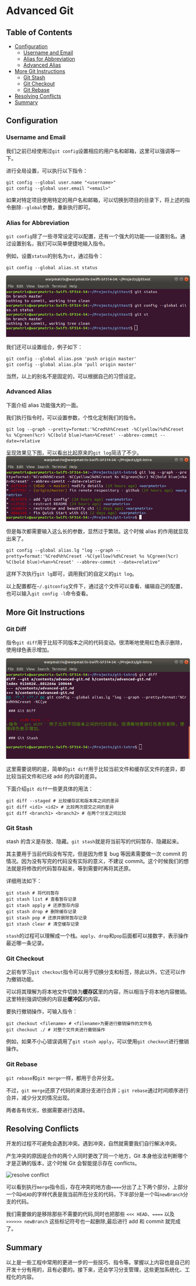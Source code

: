 <!-- omit in toc -->
# Advanced Git

<!-- omit in toc -->
## Table of Contents

- [Configuration](#configuration)
  - [Username and Email](#username-and-email)
  - [Alias for Abbreviation](#alias-for-abbreviation)
  - [Advanced Alias](#advanced-alias)
- [More Git Instructions](#more-git-instructions)
  - [Git Stash](#git-stash)
  - [Git Checkout](#git-checkout)
  - [Git Rebase](#git-rebase)
- [Resolving Conflicts](#resolving-conflicts)
- [Summary](#summary)

## Configuration

### Username and Email

我们之前已经使用过```git config```设置相应的用户名和邮箱，这里可以强调等一下。

进行全局设置，可以执行以下指令：

```shell
git config --global user.name "<username>"
git config --global user.email "<email>"
```

如果对特定项目使用特定的用户名和邮箱，可以切换到项目的目录下，将上述的指令删除```--global```参数，重新执行即可。

### Alias for Abbreviation

```git config```除了一些寻常设定可以配置，还有一个强大的功能——设置别名。通过设置别名，我们可以简单便捷地输入指令。

例如，设置```status```的别名为```st```，通过指令：

```shell
git config --global alias.st status
```

![git alias](../images/git-alias.png)

我们还可以设置组合，例子如下：

```shell
git config --global alias.psm 'push origin master'
git config --global alias.plm 'pull origin master'
```

当然，以上的别名不是固定的，可以根据自己的习惯设定。

### Advanced Alias

下面介绍 alias 功能强大的一面。

我们执行指令时，可以设置参数，个性化定制我们的指令。

```shell
git log --graph --pretty=format:'%Cred%h%Creset -%C(yellow)%d%Creset %s %Cgreen(%cr) %C(bold blue)<%an>%Creset' --abbrev-commit --date=relative
```

呈现效果见下图，可以看出比起原来的```git log```简洁了不少。
![git my log](../images/git-mylog.png)

但是每次都需要输入这么长的参数，显然过于繁琐。这个时候 alias 的作用就显现出来了。

```shell
git config --global alias.lg "log --graph --pretty=format:'%Cred%h%Creset -%C(yellow)%d%Creset %s %Cgreen(%cr) %C(bold blue)<%an>%Creset' --abbrev-commit --date=relative"
```

这样下次执行```git lg```即可，调用我们的自定义的```git log```。

以上配置都在```~/.gitconfig```文件下，通过这个文件可以查看、编辑自己的配置，也可以输入```git config -l```命令查看。

## More Git Instructions

### Git Diff

指令```git diff```用于比较不同版本之间的代码变动。很清晰地使用红色表示删除，使用绿色表示增加。

![git diff](../images/git-diff.png)

这里需要说明的是，简单的```git diff```用于比较当前文件和缓存区文件的差异，即比较当前文件和已经 add 的内容的差异。

下面介绍```git diff```一些更具体的用法：

```shell
git diff --staged # 比较缓存区和版本库之间的差异
git diff <id1> <id2> # 比较两次提交之间的差异
git diff <branch1> <branch2> # 在两个分支之间比较
```

### Git Stash

stash 的含义是存放、隐藏。```git stash```就是将当前写的代码暂存、隐藏起来。

其主要用于当前代码没有写完，但是因为修复 bug 等因素需要做一次 commit 的情况。因为没有写完的代码没有实际的意义，不建议 commit。这个时候我们的想法就是将修改的代码暂存起来，等到需要时再将其还原。

详细用法如下：

```shell
git stash # 将代码暂存
git stash list # 查看暂存记录
git stash apply # 还原暂存内容
git stash drop # 删除缓存记录
git stash pop # 还原并删除暂存记录
git stash clear # 清空缓存记录
```

```stash```的过程可以理解成一个栈。```apply```、```drop```和```pop```后面都可以接数字，表示操作最近哪一条记录。

### Git Checkout

之前有学习```git checkout```指令可以用于切换分支和标签，除此以外，它还可以作为撤销功能。

可以将其理解为将本地文件切换为**缓存区**里的内容，所以相当于将本地内容撤销。这里特别强调切换的内容是**缓冲区**的内容。

要执行撤销操作，可输入指令：

```shell
git checkout <filename> # <filename>为要进行撤销操作的文件名
git checkout ./ # 对整个文件夹进行撤销操作
```

例如，如果不小心错误调用了```git stash apply```，可以使用```git checkout```进行撤销操作。

### Git Rebase

```git rebase```和```git merge```一样，都用于合并分支。

不过，```git merge```还原了代码的来源分支进行合并；```git rebase```通过时间顺序进行合并，减少分叉的情况出现。

两者各有优劣，依据需要进行选择。

## Resolving Conflicts

开发的过程不可避免会遇到冲突。遇到冲突，自然就需要我们自行解决冲突。

产生冲突的原因是合作的两个人同时更改了同一个地方，Git 本身他没法判断哪个才是正确的版本，这个时候 Git 会智能提示存在 conflicts。

![resolve conflict](../images/resolve-conflict.png)

可以看到执行```merge```指令后，存在冲突的地方由```====```分出了上下两个部分，上部分一个叫```HEAD```的字样代表是我当前所在分支的代码，下半部分是一个叫```newBranch```分支的代码。

我们需要做的是移除那些不需要的代码,同时也把那些 ```<<< HEAD```、```====``` 以及 ```>>>>>> newBranch``` 这些标记符号也一起删除,最后进行 add 和 commit 就完成了。

## Summary

以上是一些工程中常用的更进一步的一些技巧、指令等。掌握以上内容也是自己的开发十分有用的，且有必要的。接下来，还会学习分支管理，这些更加系统化、工程化的内容。
